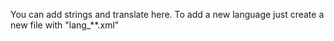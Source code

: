 You can add strings and translate here.
To add a new language just create a new file with "lang_**.xml"